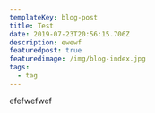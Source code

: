 ```yaml
---
templateKey: blog-post
title: Test
date: 2019-07-23T20:56:15.706Z
description: ewewf
featuredpost: true
featuredimage: /img/blog-index.jpg
tags:
  - tag
---
```

efefwefwef
